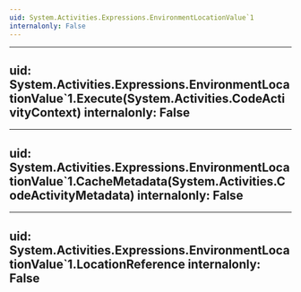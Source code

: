 ```yaml
---
uid: System.Activities.Expressions.EnvironmentLocationValue`1
internalonly: False
---
```


---
uid: System.Activities.Expressions.EnvironmentLocationValue`1.Execute(System.Activities.CodeActivityContext)
internalonly: False
---

---
uid: System.Activities.Expressions.EnvironmentLocationValue`1.CacheMetadata(System.Activities.CodeActivityMetadata)
internalonly: False
---

---
uid: System.Activities.Expressions.EnvironmentLocationValue`1.LocationReference
internalonly: False
---
